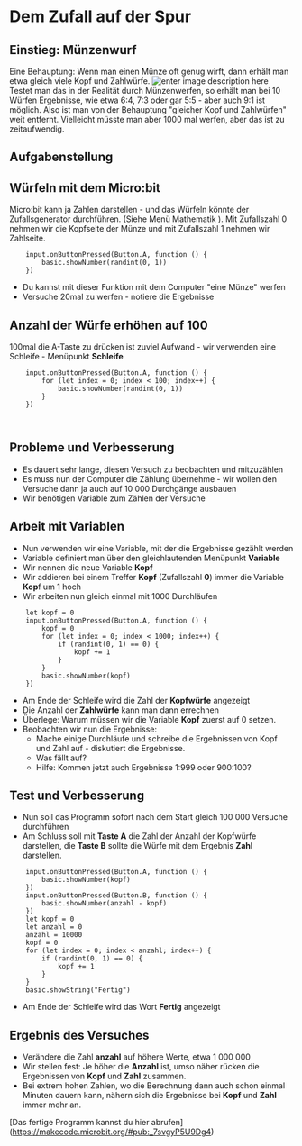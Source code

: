 
# Dem Zufall auf der Spur
## Einstieg: Münzenwurf
Eine Behauptung: Wenn man einen Münze oft genug wirft, dann erhält man etwa gleich viele Kopf und Zahlwürfe. 
![enter image description here](https://microbit.eeducation.at/images/thumb/1/11/Kopf_zahl.jpg/300px-Kopf_zahl.jpg)
Testet man das in der Realität durch Münzenwerfen, so erhält man bei 10 Würfen Ergebnisse, wie etwa 6:4, 7:3 oder gar 5:5 - aber auch 9:1 ist möglich. Also ist man von der Behauptung "gleicher  Kopf und Zahlwürfen" weit entfernt. Vielleicht müsste man aber 1000 mal werfen, aber das ist zu zeitaufwendig.
## Aufgabenstellung
## Würfeln mit dem Micro:bit
Micro:bit kann ja Zahlen darstellen - und das Würfeln könnte der  Zufallsgenerator durchführen. (Siehe Menü Mathematik ). Mit Zufallszahl 0 nehmen wir die Kopfseite der Münze und mit Zufallszahl 1 nehmen wir Zahlseite.
```blocks
	input.onButtonPressed(Button.A, function () {
		basic.showNumber(randint(0, 1))
	})
```
 - Du kannst mit dieser Funktion mit dem Computer "eine Münze" werfen 
 - Versuche 20mal zu werfen - notiere die Ergebnisse

## Anzahl der Würfe erhöhen auf 100
100mal die A-Taste zu drücken ist zuviel Aufwand - wir verwenden eine Schleife - Menüpunkt **Schleife**
```blocks
	input.onButtonPressed(Button.A, function () {
		for (let index = 0; index < 100; index++) {
			basic.showNumber(randint(0, 1))
		}
	})



```
## Probleme und Verbesserung
 - Es dauert sehr lange, diesen Versuch zu beobachten und mitzuzählen
 - Es muss nun der Computer die Zählung übernehme - wir wollen den Versuche dann ja auch auf 10 000 Durchgänge ausbauen
 - Wir benötigen Variable zum Zählen der Versuche

## Arbeit mit Variablen
 - Nun verwenden wir eine Variable, mit der die Ergebnisse gezählt werden
 - Variable definiert man über den gleichlautenden Menüpunkt **Variable**
 - Wir nennen die neue Variable **Kopf**
 - Wir addieren bei einem Treffer **Kopf** (Zufallszahl **0**) immer die Variable **Kop**f um 1 hoch
 - Wir arbeiten nun gleich einmal mit 1000 Durchläufen
```blocks
	let kopf = 0
	input.onButtonPressed(Button.A, function () {
		kopf = 0
		for (let index = 0; index < 1000; index++) {
			if (randint(0, 1) == 0) {
				kopf += 1
			}
		}
		basic.showNumber(kopf)
	})
```
 - Am Ende der Schleife wird die Zahl der **Kopfwürfe** angezeigt
 - Die Anzahl der **Zahlwürfe** kann man dann errechnen
 - Überlege: Warum müssen wir die Variable **Kopf** zuerst auf 0 setzen.
 - Beobachten wir nun die Ergebnisse: 
	 - Mache einige Durchläufe und schreibe die Ergebnissen von Kopf und Zahl auf - diskutiert die Ergebnisse.
	 - Was fällt auf? 
	 - Hilfe: Kommen jetzt auch Ergebnisse 1:999 oder 900:100?
## Test und Verbesserung
 - Nun soll das Programm sofort nach dem Start gleich 100 000 Versuche durchführen
 - Am Schluss soll mit **Taste A** die Zahl der Anzahl der Kopfwürfe darstellen, die **Taste B** sollte die Würfe mit dem Ergebnis **Zahl** darstellen.

```blocks
	input.onButtonPressed(Button.A, function () {
	    basic.showNumber(kopf)
	})
	input.onButtonPressed(Button.B, function () {
	    basic.showNumber(anzahl - kopf)
	})
	let kopf = 0
	let anzahl = 0
	anzahl = 10000
	kopf = 0
	for (let index = 0; index < anzahl; index++) {
	    if (randint(0, 1) == 0) {
	        kopf += 1
	    }
	}
	basic.showString("Fertig")
```
 - Am Ende der Schleife wird das Wort **Fertig** angezeigt
## Ergebnis des Versuches
 - Verändere die Zahl **anzahl** auf höhere Werte, etwa 1 000 000
 - Wir stellen fest: Je höher die **Anzahl** ist, umso näher rücken die Ergebnissen von **Kopf** und **Zahl** zusammen.
 - Bei extrem hohen Zahlen, wo die Berechnung dann auch schon einmal Minuten dauern kann, nähern sich die Ergebnisse bei **Kopf** und **Zahl** immer mehr an.

[Das fertige Programm kannst du hier abrufen] (https://makecode.microbit.org/#pub:_7svgyP5U9Dg4)

